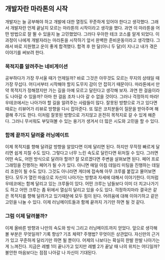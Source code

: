 ## 개발자란 마라톤의 시작
개발자는 늘 공부해야 하고 개발에 대한 열정도 꾸준하게 있어야 한다고 생각했다.
그래서 개발자란 언제 끝날지 모르는 마라톤의 시작이라고 생각을 했다. 
과연 이 마라톤을 어떤 방법으로 잘 뛸 수 있을지 늘 고민했었다. 
그러다 우아한 테크 코스를 알게 되었다. 이 과정이 나에게 개발자라는 마라톤을 시작하기 앞서 완벽한 준비운동이라고 생각했다. 
그래서 바로 지원했고 운이 좋게 합격했다. 합격 후 한 달(아니 두 달)이 지나고 내가 겪은 이야기를 써보려 한다.

### 목적지를 알려주는 네비게이션
공부하다가 가장 무서울 때가 언제일까? 바로 그것은 아무것도 모르는 무지의 상태일 때 가장 무섭다.
어디서부터 시작해야 할지 도무지 감이 안 잡히기 때문이다. 
마라톤에서 만약 목적지가 정해졌지만 가는 길을 아예 모르고 달린다고 생각해 보자. 
과연 한 걸음이라도 나아갈 수 있을까? 아마 한 걸음 조차 나아 갈 수 없을 것이다.
그러나 걱정하지 마라! 우테코에서는 나아가야 할 길을 알려주는 사람들이 많다.
잘못된 방향으로 가고 있다면 때로는 리뷰어가 리뷰로 방향을 다시 잡아준다. 
또 많은 코치분들이 질문을 받아주며 해결해 주기도 한다. 이처럼 잘못된 방향으로 가지않고 온전히 목적지로 갈 수 있게 해준다.
그러니 무서워도 부딪혀볼 수 있는 용기가 생겨서 더 많은 시도와 고민을 할 수 있다.

### 함께 끝까지 달려줄 러닝메이트
이제 목적지를 향해 달려갈 방향을 알았다면 이제 달리면 된다. 
하지만 무작정 빠르게 달리면 쉽게 지칠 수도 있다. 
그렇다고 너무 느린 속도로 달린다면 뒤처질 수 있다. 그러면 어떤 속도, 어떤 방식으로 달려야 할까?
잘 모르겠다면 주변을 살펴보면 된다. 페어 프로그래밍을 진행하는 페어가 될 수가 있다. 
아니면 매일 아침 데일리 미팅을 진행하는 데일리 조원이 될 수도 있다. 
그것도 아니라면 게더에 접속해 아무 크루를 붙잡고 물어보면 된다. 모두가 열린 마음으로 자신이 나아가는 방향과 자세에 대해서 이야기한다.
이처럼 우테코에는 함께 달리고 있는 크루들이 있다. 
어떤 크루는 남들보다 이미 더 치고나가기도 하고 어떤 크루는 좀 뒤에서 열심히 달리고 있을 수도 있다. 
걱정하지마라 결국은 같은 목적지를 향해 달려가고 있기때문에 모두 힘이 된다. 
어려움에 대해 이야기하고 같은 고민을 나눌 수 있다. 이제 러닝메이트들과 함께 끝까지 가기만 하면 될 것 같다.

### 그럼 이제 달려볼까?
이제 올바른 방향과 나만의 속도와 방식 그리고 러닝메이트까지 얻었다. 
앞으로 생각해 볼 부분은 무엇일까? 기록 향상? 기초 체력? 주행법? 무엇이든 상관없다. 
자신만의 근거가 있고 꾸준하게 달리기만 하면 될 뿐이다. 어제의 나보다는 확실히 한발 한발 나아가는 게 느껴진다. 
지금은 레벨 1이 끝나가고 있지만 레벨 2가 끝날 때 나의 위치는 어디일까? 불안한 마음보다는 점점 나아갈 나 자신이 기대된다.
